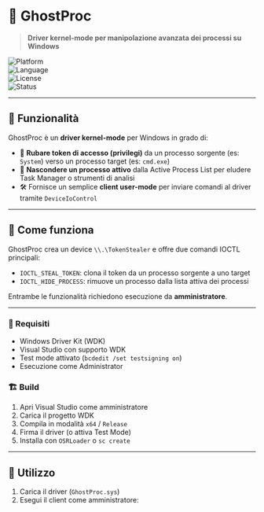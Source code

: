 # 👻 GhostProc

> **Driver kernel-mode per manipolazione avanzata dei processi su Windows**

![Platform](https://img.shields.io/badge/platform-Windows-blue?logo=windows)  
![Language](https://img.shields.io/badge/language-C%2FC%2B%2B-blue.svg)  
![License](https://img.shields.io/badge/license-NONE-lightgrey)  
![Status](https://img.shields.io/badge/status-POC-red)

---

## 🚀 Funzionalità

GhostProc è un **driver kernel-mode** per Windows in grado di:

- 🔑 **Rubare token di accesso (privilegi)** da un processo sorgente (es: `System`) verso un processo target (es: `cmd.exe`)
- 🫥 **Nascondere un processo attivo** dalla Active Process List per eludere Task Manager o strumenti di analisi
- 🛠️ Fornisce un semplice **client user-mode** per inviare comandi al driver tramite `DeviceIoControl`

---

## 🧠 Come funziona

GhostProc crea un device `\\.\TokenStealer` e offre due comandi IOCTL principali:

- `IOCTL_STEAL_TOKEN`: clona il token da un processo sorgente a uno target
- `IOCTL_HIDE_PROCESS`: rimuove un processo dalla lista attiva dei processi

Entrambe le funzionalità richiedono esecuzione da **amministratore**.

---


### 🔧 Requisiti

- Windows Driver Kit (WDK)
- Visual Studio con supporto WDK
- Test mode attivato (`bcdedit /set testsigning on`)
- Esecuzione come Administrator

### 🏗️ Build

1. Apri Visual Studio come amministratore
2. Carica il progetto WDK
3. Compila in modalità `x64` / `Release`
4. Firma il driver (o attiva Test Mode)
5. Installa con `OSRLoader` o `sc create`

---

## 🧪 Utilizzo

1. Carica il driver (`GhostProc.sys`)
2. Esegui il client come amministratore:

